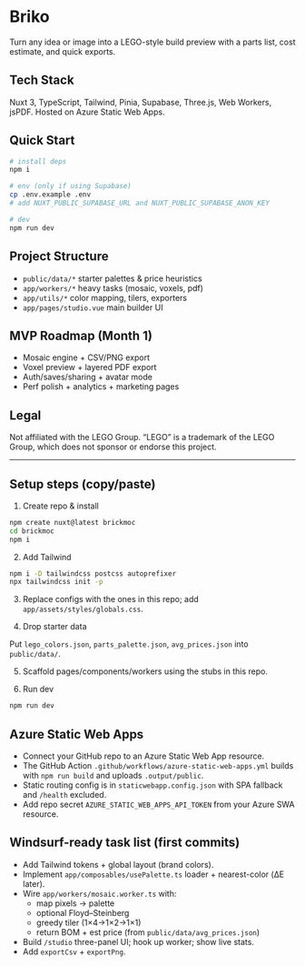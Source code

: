 # Briko

Turn any idea or image into a LEGO-style build preview with a parts list, cost estimate, and quick exports.

## Tech Stack
Nuxt 3, TypeScript, Tailwind, Pinia, Supabase, Three.js, Web Workers, jsPDF. Hosted on Azure Static Web Apps.

## Quick Start
```bash
# install deps
npm i

# env (only if using Supabase)
cp .env.example .env
# add NUXT_PUBLIC_SUPABASE_URL and NUXT_PUBLIC_SUPABASE_ANON_KEY

# dev
npm run dev
```

## Project Structure

- `public/data/*` starter palettes & price heuristics
- `app/workers/*` heavy tasks (mosaic, voxels, pdf)
- `app/utils/*` color mapping, tilers, exporters
- `app/pages/studio.vue` main builder UI

## MVP Roadmap (Month 1)

- Mosaic engine + CSV/PNG export
- Voxel preview + layered PDF export
- Auth/saves/sharing + avatar mode
- Perf polish + analytics + marketing pages

## Legal

Not affiliated with the LEGO Group. “LEGO” is a trademark of the LEGO Group, which does not sponsor or endorse this project.

---

## Setup steps (copy/paste)

1) Create repo & install
```bash
npm create nuxt@latest brickmoc
cd brickmoc
npm i
```

2) Add Tailwind
```bash
npm i -D tailwindcss postcss autoprefixer
npx tailwindcss init -p
```

3) Replace configs with the ones in this repo; add `app/assets/styles/globals.css`.

4) Drop starter data

Put `lego_colors.json`, `parts_palette.json`, `avg_prices.json` into `public/data/`.

5) Scaffold pages/components/workers using the stubs in this repo.

6) Run dev
```bash
npm run dev
```

## Azure Static Web Apps

- Connect your GitHub repo to an Azure Static Web App resource.
- The GitHub Action `.github/workflows/azure-static-web-apps.yml` builds with `npm run build` and uploads `.output/public`.
- Static routing config is in `staticwebapp.config.json` with SPA fallback and `/health` excluded.
- Add repo secret `AZURE_STATIC_WEB_APPS_API_TOKEN` from your Azure SWA resource.

## Windsurf-ready task list (first commits)

- Add Tailwind tokens + global layout (brand colors).
- Implement `app/composables/usePalette.ts` loader + nearest-color (ΔE later).
- Wire `app/workers/mosaic.worker.ts` with:
  - map pixels → palette
  - optional Floyd–Steinberg
  - greedy tiler (1×4→1×2→1×1)
  - return BOM + est price (from `public/data/avg_prices.json`)
- Build `/studio` three-panel UI; hook up worker; show live stats.
- Add `exportCsv` + `exportPng`.
